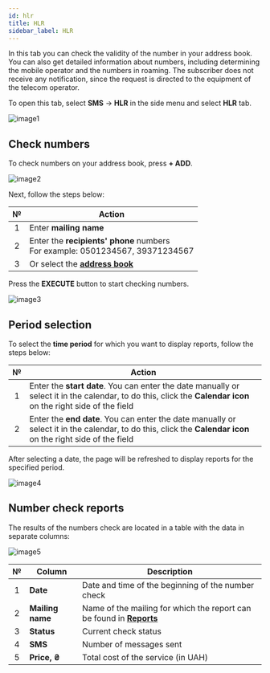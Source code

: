 ```yaml
---
id: hlr
title: HLR
sidebar_label: HLR
---
```


In this tab you can check the validity of the number in your address book. You can also get detailed information about numbers, including determining the mobile operator and the numbers in roaming. The subscriber does not receive any notification, since the request is directed to the equipment of the telecom operator.

To open this tab, select **SMS** → **HLR** in the side menu and select **HLR** tab.

![image1](/img/en/client_hlr_hlr/image1.png)

## Check numbers

To check numbers on your address book, press **+ ADD**.

![image2](/img/en/client_hlr_hlr/image2.png)

Next, follow the steps below:

|  №  | Action |
| :-: | ------ |
| 1 | Enter **mailing name** |
| 2 | Enter the **recipients' phone** numbers <br/> For example: 0501234567, 39371234567 |
| 3 | Or select the [**address book**](../address_book/recipients.md) |

Press the **EXECUTE** button to start checking numbers.

![image3](/img/en/client_hlr_hlr/image3.png)

## Period selection

To select the **time period** for which you want to display reports, follow the steps below:

|  №  | Action |
| :-: | ------ |
| 1 | Enter the **start date**. You can enter the date manually or select it in the calendar, to do this, click the **Calendar icon** on the right side of the field |
| 2 | Enter the **end date**. You can enter the date manually or select it in the calendar, to do this, click the **Calendar icon** on the right side of the field |

After selecting a date, the page will be refreshed to display reports for the specified period.

![image4](/img/en/client_hlr_hlr/image4.png)

## Number check reports

The results of the numbers check are located in a table with the data in separate columns:

![image5](/img/en/client_hlr_hlr/image5.png)

|  №  | Column | Description |
| :-: | ------ | ----------- |
| 1 | **Date** | Date and time of the beginning of the number check |
| 2 | **Mailing name** | Name of the mailing for which the report can be found in [**Reports**](../reports/bulk_sms_reports.md) |
| 3 | **Status** | Current check status |
| 4 | **SMS** | Number of messages sent |
| 5 | **Price, ₴** | Total cost of the service (in UAH) |
